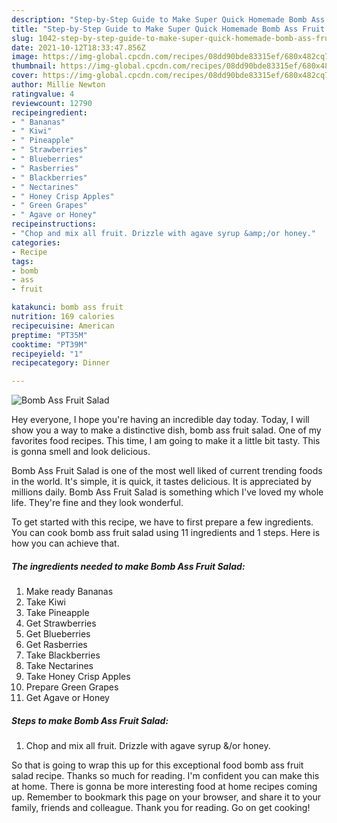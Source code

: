```yaml
---
description: "Step-by-Step Guide to Make Super Quick Homemade Bomb Ass Fruit Salad"
title: "Step-by-Step Guide to Make Super Quick Homemade Bomb Ass Fruit Salad"
slug: 1042-step-by-step-guide-to-make-super-quick-homemade-bomb-ass-fruit-salad
date: 2021-10-12T18:33:47.856Z
image: https://img-global.cpcdn.com/recipes/08dd90bde83315ef/680x482cq70/bomb-ass-fruit-salad-recipe-main-photo.jpg
thumbnail: https://img-global.cpcdn.com/recipes/08dd90bde83315ef/680x482cq70/bomb-ass-fruit-salad-recipe-main-photo.jpg
cover: https://img-global.cpcdn.com/recipes/08dd90bde83315ef/680x482cq70/bomb-ass-fruit-salad-recipe-main-photo.jpg
author: Millie Newton
ratingvalue: 4
reviewcount: 12790
recipeingredient:
- " Bananas"
- " Kiwi"
- " Pineapple"
- " Strawberries"
- " Blueberries"
- " Rasberries"
- " Blackberries"
- " Nectarines"
- " Honey Crisp Apples"
- " Green Grapes"
- " Agave or Honey"
recipeinstructions:
- "Chop and mix all fruit. Drizzle with agave syrup &amp;/or honey."
categories:
- Recipe
tags:
- bomb
- ass
- fruit

katakunci: bomb ass fruit 
nutrition: 169 calories
recipecuisine: American
preptime: "PT35M"
cooktime: "PT39M"
recipeyield: "1"
recipecategory: Dinner

---
```



![Bomb Ass Fruit Salad](https://img-global.cpcdn.com/recipes/08dd90bde83315ef/680x482cq70/bomb-ass-fruit-salad-recipe-main-photo.jpg)

Hey everyone, I hope you're having an incredible day today. Today, I will show you a way to make a distinctive dish, bomb ass fruit salad. One of my favorites food recipes. This time, I am going to make it a little bit tasty. This is gonna smell and look delicious.



Bomb Ass Fruit Salad is one of the most well liked of current trending foods in the world. It's simple, it is quick, it tastes delicious. It is appreciated by millions daily. Bomb Ass Fruit Salad is something which I've loved my whole life. They're fine and they look wonderful.


To get started with this recipe, we have to first prepare a few ingredients. You can cook bomb ass fruit salad using 11 ingredients and 1 steps. Here is how you can achieve that.

<!--inarticleads1-->

##### The ingredients needed to make Bomb Ass Fruit Salad:

1. Make ready  Bananas
1. Take  Kiwi
1. Take  Pineapple
1. Get  Strawberries
1. Get  Blueberries
1. Get  Rasberries
1. Take  Blackberries
1. Take  Nectarines
1. Take  Honey Crisp Apples
1. Prepare  Green Grapes
1. Get  Agave or Honey




<!--inarticleads2-->

##### Steps to make Bomb Ass Fruit Salad:

1. Chop and mix all fruit. Drizzle with agave syrup &amp;/or honey.




So that is going to wrap this up for this exceptional food bomb ass fruit salad recipe. Thanks so much for reading. I'm confident you can make this at home. There is gonna be more interesting food at home recipes coming up. Remember to bookmark this page on your browser, and share it to your family, friends and colleague. Thank you for reading. Go on get cooking!
